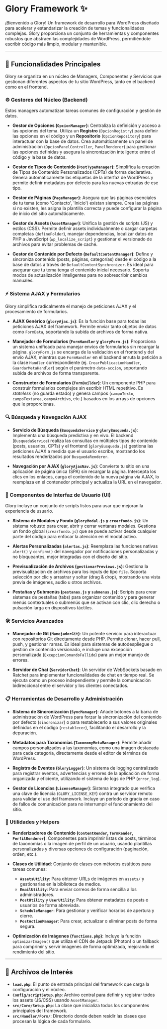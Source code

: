 # Glory Framework ✨

¡Bienvenido a Glory! Un framework de desarrollo para WordPress diseñado para acelerar y estandarizar la creación de temas y funcionalidades complejas. Glory proporciona un conjunto de herramientas y componentes robustos que abstraen las complejidades de WordPress, permitiéndote escribir código más limpio, modular y mantenible.

---

## 🚀 Funcionalidades Principales

Glory se organiza en un núcleo de Managers, Componentes y Servicios que gestionan diferentes aspectos de tu sitio WordPress, tanto en el backend como en el frontend.

### ⚙️ Gestores del Núcleo (Backend)

Estos managers automatizan tareas comunes de configuración y gestión de datos.

* **Gestor de Opciones (`OpcionManager`)**: Centraliza la definición y acceso a las opciones del tema. Utiliza un **Registro** (`OpcionRegistry`) para definir las opciones en el código y un **Repositorio** (`OpcionRepository`) para interactuar con la base de datos. Crea automáticamente un panel de administración (`OpcionPanelController`, `PanelRenderer`) para gestionar las opciones definidas y asegura la sincronización inteligente entre el código y la base de datos.

* **Gestor de Tipos de Contenido (`PostTypeManager`)**: Simplifica la creación de Tipos de Contenido Personalizados (CPTs) de forma declarativa. Genera automáticamente las etiquetas de la interfaz de WordPress y permite definir metadatos por defecto para las nuevas entradas de ese tipo.

* **Gestor de Páginas (`PageManager`)**: Asegura que las páginas esenciales de tu tema (como 'Contacto', 'Inicio') existan siempre. Crea las páginas si no existen, les asigna la plantilla correcta y puede configurar la página de inicio del sitio automáticamente.

* **Gestor de Assets (`AssetManager`)**: Unifica la gestión de scripts (JS) y estilos (CSS). Permite definir assets individualmente o cargar carpetas completas (`defineFolder`), manejar dependencias, localizar datos de PHP a JavaScript (`wp_localize_script`) y gestionar el versionado de archivos para evitar problemas de caché.

* **Gestor de Contenido por Defecto (`DefaultContentManager`)**: Define y sincroniza contenido (posts, páginas, categorías) desde el código a la base de datos a través de `DefaultContentSynchronizer`. Es ideal para asegurar que tu tema tenga el contenido inicial necesario. Soporta modos de actualización inteligentes para no sobrescribir cambios manuales.

### ⚡️ Sistema AJAX y Formularios

Glory simplifica radicalmente el manejo de peticiones AJAX y el procesamiento de formularios.

* **AJAX Genérico (`gloryAjax.js`)**: Es la función base para todas las peticiones AJAX del framework. Permite enviar tanto objetos de datos como `FormData`, soportando la subida de archivos de forma nativa.

* **Manejador de Formularios (`FormHandler` y `gloryForm.js`)**: Proporciona un sistema unificado para manejar envíos de formularios sin recargar la página. `gloryForm.js` se encarga de la validación en el frontend y del envío AJAX, mientras que `FormHandler` en el backend enruta la petición a la clase `Handler` correspondiente (ej. `CrearPublicacionHandler`, `GuardarMetaHandler`) según el parámetro `data-accion`, soportando subida de archivos de forma transparente.

* **Constructor de Formularios (`FormBuilder`)**: Un componente PHP para construir formularios complejos sin escribir HTML repetitivo. Es *stateless* (no guarda estado) y genera campos (`campoTexto`, `campoTextarea`, `campoArchivo`, etc.) basados en los arrays de opciones que le proporcionas.

### 🔍 Búsqueda y Navegación AJAX

* **Servicio de Búsqueda (`BusquedaService` y `gloryBusqueda.js`)**: Implementa una búsqueda predictiva y en vivo. El backend (`BusquedaService`) realiza las consultas en múltiples tipos de contenido (posts, usuarios, CPTs) y el frontend (`gloryBusqueda.js`) gestiona las peticiones AJAX a medida que el usuario escribe, mostrando los resultados renderizados por `BusquedaRenderer`.

* **Navegación por AJAX (`gloryAjaxNav.js`)**: Convierte tu sitio en una aplicación de página única (SPA) sin recargar la página. Intercepta los clics en los enlaces, carga el contenido de la nueva página vía AJAX, lo reemplaza en el contenedor principal y actualiza la URL en el navegador.

### 🎨 Componentes de Interfaz de Usuario (UI)

Glory incluye un conjunto de scripts listos para usar que mejoran la experiencia de usuario.

* **Sistema de Modales y Fondo (`gloryModal.js` y `crearfondo.js`)**: Un sistema robusto para crear, abrir y cerrar ventanas modales. Gestiona un fondo global (`crearfondo.js`) que se puede activar desde cualquier parte del código para enfocar la atención en el modal activo.

* **Alertas Personalizadas (`alertas.js`)**: Reemplaza las funciones nativas `alert()` y `confirm()` del navegador por notificaciones personalizadas y no bloqueantes, mejor integradas con el diseño del sitio.

* **Previsualización de Archivos (`gestionarPreviews.js`)**: Gestiona la previsualización de archivos para los inputs de tipo `file`. Soporta selección por clic y arrastrar y soltar (drag & drop), mostrando una vista previa de imágenes, audio u otros archivos.

* **Pestañas y Submenús (`pestanas.js` y `submenus.js`)**: Scripts para crear sistemas de pestañas (tabs) para organizar contenido y para generar menús contextuales o submenús que se activan con clic, clic derecho o pulsación larga en dispositivos táctiles.

### 🛠️ Servicios Avanzados

* **Manejador de Git (`ManejadorGit`)**: Un potente servicio para interactuar con repositorios Git directamente desde PHP. Permite clonar, hacer pull, push, y gestionar ramas. Es ideal para sistemas de autodespliegue o gestión de contenido versionado, e incluye una excepción personalizada (`ExcepcionComandoFallido`) para un mejor manejo de errores.

* **Servidor de Chat (`ServidorChat`)**: Un servidor de WebSockets basado en Ratchet para implementar funcionalidades de chat en tiempo real. Se ejecuta como un proceso independiente y permite la comunicación bidireccional entre el servidor y los clientes conectados.

### 📋 Herramientas de Desarrollo y Administración

* **Sistema de Sincronización (`SyncManager`)**: Añade botones a la barra de administración de WordPress para forzar la sincronización del contenido por defecto (`sincronizar`) o para restablecerlo a sus valores originales definidos en el código (`restablecer`), facilitando el desarrollo y la depuración.

* **Metadatos para Taxonomías (`TaxonomyMetaManager`)**: Permite añadir campos personalizados a las taxonomías, como una imagen destacada para cada categoría, directamente desde el editor de términos de WordPress.

* **Registro de Eventos (`GloryLogger`)**: Un sistema de logging centralizado para registrar eventos, advertencias y errores de la aplicación de forma organizada y eficiente, utilizando el sistema de logs de PHP (`error_log`).

* **Gestor de Licencias (`LicenseManager`)**: Sistema integrado que verifica una clave de licencia (`GLORY_LICENSE_KEY`) contra un servidor remoto para validar el uso del framework. Incluye un período de gracia en caso de fallos de comunicación para no interrumpir el funcionamiento del sitio.

### 🧩 Utilidades y Helpers

* **Renderizadores de Contenido (`ContentRender`, `TermRender`, `PerfilRenderer`)**: Componentes para imprimir listas de posts, términos de taxonomías o la imagen de perfil de un usuario, usando plantillas personalizadas y diversas opciones de configuración (paginación, orden, etc.).

* **Clases de Utilidad**: Conjunto de clases con métodos estáticos para tareas comunes:
    * **`AssetsUtility`**: Para obtener URLs de imágenes en `assets/` y gestionarlas en la biblioteca de medios.
    * **`EmailUtility`**: Para enviar correos de forma sencilla a los administradores.
    * **`PostUtility`** y **`UserUtility`**: Para obtener metadatos de posts o usuarios de forma abreviada.
    * **`ScheduleManager`**: Para gestionar y verificar horarios de apertura y cierre.
    * **`PostActionManager`**: Para crear, actualizar o eliminar posts de forma segura.

* **Optimización de Imágenes (`functions.php`)**: Incluye la función `optimizarImagen()` que utiliza el CDN de Jetpack (Photon) o un fallback para comprimir y servir imágenes de forma optimizada, mejorando el rendimiento del sitio.

---

## 📄 Archivos de Interés

* **`load.php`**: El punto de entrada principal del framework que carga la configuración y el núcleo.
* **`Config/scriptSetup.php`**: Archivo central para definir y registrar todos los assets (JS/CSS) usando `AssetManager`.
* **`src/Core/Setup.php`**: La clase que inicializa todos los componentes principales del framework.
* **`src/Handler/Form/`**: Directorio donde deben residir las clases que procesan la lógica de cada formulario.